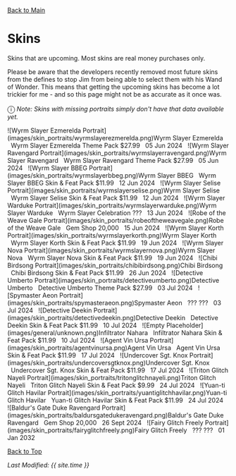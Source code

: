 [Back to Main](index.md)

# Skins

Skins that are upcoming. Most skins are real money purchases only.

Please be aware that the developers recently removed most future skins from the defines to stop Jim from being able to select them with his Wand of Wonder. This means that getting the upcoming skins has become a lot trickier for me - and so this page might not be as accurate as it once was.

<span style="font-size:1.2em;">ⓘ</span> *Note: Skins with missing portraits simply don't have that data available yet.*

<span class="skinTableColumn">
    <span class="skinTableRow">
        <span class="skinTableIcon">
            ![Wyrm Slayer Ezmerelda Portrait](images/skin_portraits/wyrmslayerezmerelda.png)Wyrm Slayer Ezmerelda
        </span>
        <span class="skinTableSource">
            <span style="margin-left: 8px;">Wyrm Slayer Ezmerelda Theme Pack</span>
        </span>
        <span class="skinTableCost">
            <span style="margin-right: 8px;">$27.99</span>
        </span>
        <span class="skinTableDate">
            <span style="margin-right: 8px;">05 Jun 2024</span>
        </span>
    </span>
    <span class="skinTableRow">
        <span class="skinTableIcon">
            ![Wyrm Slayer Ravengard Portrait](images/skin_portraits/wyrmslayerravengard.png)Wyrm Slayer Ravengard
        </span>
        <span class="skinTableSource">
            <span style="margin-left: 8px;">Wyrm Slayer Ravengard Theme Pack</span>
        </span>
        <span class="skinTableCost">
            <span style="margin-right: 8px;">$27.99</span>
        </span>
        <span class="skinTableDate">
            <span style="margin-right: 8px;">05 Jun 2024</span>
        </span>
    </span>
    <span class="skinTableRow">
        <span class="skinTableIcon">
            ![Wyrm Slayer BBEG Portrait](images/skin_portraits/wyrmslayerbbeg.png)Wyrm Slayer BBEG
        </span>
        <span class="skinTableSource">
            <span style="margin-left: 8px;">Wyrm Slayer BBEG Skin & Feat Pack</span>
        </span>
        <span class="skinTableCost">
            <span style="margin-right: 8px;">$11.99</span>
        </span>
        <span class="skinTableDate">
            <span style="margin-right: 8px;">12 Jun 2024</span>
        </span>
    </span>
    <span class="skinTableRow">
        <span class="skinTableIcon">
            ![Wyrm Slayer Selise Portrait](images/skin_portraits/wyrmslayerselise.png)Wyrm Slayer Selise
        </span>
        <span class="skinTableSource">
            <span style="margin-left: 8px;">Wyrm Slayer Selise Skin & Feat Pack</span>
        </span>
        <span class="skinTableCost">
            <span style="margin-right: 8px;">$11.99</span>
        </span>
        <span class="skinTableDate">
            <span style="margin-right: 8px;">12 Jun 2024</span>
        </span>
    </span>
    <span class="skinTableRow">
        <span class="skinTableIcon">
            ![Wyrm Slayer Warduke Portrait](images/skin_portraits/wyrmslayerwarduke.png)Wyrm Slayer Warduke
        </span>
        <span class="skinTableSource">
            <span style="margin-left: 8px;">Wyrm Slayer Celebration</span>
        </span>
        <span class="skinTableCost">
            <span style="margin-right: 8px;">???</span>
        </span>
        <span class="skinTableDate">
            <span style="margin-right: 8px;">13 Jun 2024</span>
        </span>
    </span>
    <span class="skinTableRow">
        <span class="skinTableIcon">
            ![Robe of the Weave Gale Portrait](images/skin_portraits/robeoftheweavegale.png)Robe of the Weave Gale
        </span>
        <span class="skinTableSource">
            <span style="margin-left: 8px;">Gem Shop</span>
        </span>
        <span class="skinTableCost">
            <span style="margin-right: 8px;">20,000</span>
        </span>
        <span class="skinTableDate">
            <span style="margin-right: 8px;">15 Jun 2024</span>
        </span>
    </span>
    <span class="skinTableRow">
        <span class="skinTableIcon">
            ![Wyrm Slayer Korth Portrait](images/skin_portraits/wyrmslayerkorth.png)Wyrm Slayer Korth
        </span>
        <span class="skinTableSource">
            <span style="margin-left: 8px;">Wyrm Slayer Korth Skin & Feat Pack</span>
        </span>
        <span class="skinTableCost">
            <span style="margin-right: 8px;">$11.99</span>
        </span>
        <span class="skinTableDate">
            <span style="margin-right: 8px;">19 Jun 2024</span>
        </span>
    </span>
    <span class="skinTableRow">
        <span class="skinTableIcon">
            ![Wyrm Slayer Nova Portrait](images/skin_portraits/wyrmslayernova.png)Wyrm Slayer Nova
        </span>
        <span class="skinTableSource">
            <span style="margin-left: 8px;">Wyrm Slayer Nova Skin & Feat Pack</span>
        </span>
        <span class="skinTableCost">
            <span style="margin-right: 8px;">$11.99</span>
        </span>
        <span class="skinTableDate">
            <span style="margin-right: 8px;">19 Jun 2024</span>
        </span>
    </span>
    <span class="skinTableRow">
        <span class="skinTableIcon">
            ![Chibi Birdsong Portrait](images/skin_portraits/chibibirdsong.png)Chibi Birdsong
        </span>
        <span class="skinTableSource">
            <span style="margin-left: 8px;">Chibi Birdsong Skin & Feat Pack</span>
        </span>
        <span class="skinTableCost">
            <span style="margin-right: 8px;">$11.99</span>
        </span>
        <span class="skinTableDate">
            <span style="margin-right: 8px;">26 Jun 2024</span>
        </span>
    </span>
    <span class="skinTableRow">
        <span class="skinTableIcon">
            ![Detective Umberto Portrait](images/skin_portraits/detectiveumberto.png)Detective Umberto
        </span>
        <span class="skinTableSource">
            <span style="margin-left: 8px;">Detective Umberto Theme Pack</span>
        </span>
        <span class="skinTableCost">
            <span style="margin-right: 8px;">$27.99</span>
        </span>
        <span class="skinTableDate">
            <span style="margin-right: 8px;">03 Jul 2024</span>
        </span>
    </span>
    <span class="skinTableRow">
        <span class="skinTableIcon">
            ![Spymaster Aeon Portrait](images/skin_portraits/spymasteraeon.png)Spymaster Aeon
        </span>
        <span class="skinTableSource">
            <span style="margin-left: 8px;">???</span>
        </span>
        <span class="skinTableCost">
            <span style="margin-right: 8px;">???</span>
        </span>
        <span class="skinTableDate">
            <span style="margin-right: 8px;">03 Jul 2024</span>
        </span>
    </span>
    <span class="skinTableRow">
        <span class="skinTableIcon">
            ![Detective Deekin Portrait](images/skin_portraits/detectivedeekin.png)Detective Deekin
        </span>
        <span class="skinTableSource">
            <span style="margin-left: 8px;">Detective Deekin Skin & Feat Pack</span>
        </span>
        <span class="skinTableCost">
            <span style="margin-right: 8px;">$11.99</span>
        </span>
        <span class="skinTableDate">
            <span style="margin-right: 8px;">10 Jul 2024</span>
        </span>
    </span>
    <span class="skinTableRow">
        <span class="skinTableIcon">
            ![Empty Placeholder](images/general/unknown.png)Infiltrator Nahara
        </span>
        <span class="skinTableSource">
            <span style="margin-left: 8px;">Infiltrator Nahara Skin & Feat Pack</span>
        </span>
        <span class="skinTableCost">
            <span style="margin-right: 8px;">$11.99</span>
        </span>
        <span class="skinTableDate">
            <span style="margin-right: 8px;">10 Jul 2024</span>
        </span>
    </span>
    <span class="skinTableRow">
        <span class="skinTableIcon">
            ![Agent Vin Ursa Portrait](images/skin_portraits/agentvinursa.png)Agent Vin Ursa
        </span>
        <span class="skinTableSource">
            <span style="margin-left: 8px;">Agent Vin Ursa Skin & Feat Pack</span>
        </span>
        <span class="skinTableCost">
            <span style="margin-right: 8px;">$11.99</span>
        </span>
        <span class="skinTableDate">
            <span style="margin-right: 8px;">17 Jul 2024</span>
        </span>
    </span>
    <span class="skinTableRow">
        <span class="skinTableIcon">
            ![Undercover Sgt. Knox Portrait](images/skin_portraits/undercoversgtknox.png)Undercover Sgt. Knox
        </span>
        <span class="skinTableSource">
            <span style="margin-left: 8px;">Undercover Sgt. Knox Skin & Feat Pack</span>
        </span>
        <span class="skinTableCost">
            <span style="margin-right: 8px;">$11.99</span>
        </span>
        <span class="skinTableDate">
            <span style="margin-right: 8px;">17 Jul 2024</span>
        </span>
    </span>
    <span class="skinTableRow">
        <span class="skinTableIcon">
            ![Triton Glitch Nayeli Portrait](images/skin_portraits/tritonglitchnayeli.png)Triton Glitch Nayeli
        </span>
        <span class="skinTableSource">
            <span style="margin-left: 8px;">Triton Glitch Nayeli Skin & Feat Pack</span>
        </span>
        <span class="skinTableCost">
            <span style="margin-right: 8px;">$9.99</span>
        </span>
        <span class="skinTableDate">
            <span style="margin-right: 8px;">24 Jul 2024</span>
        </span>
    </span>
    <span class="skinTableRow">
        <span class="skinTableIcon">
            ![Yuan-ti Glitch Havilar Portrait](images/skin_portraits/yuantiglitchhavilar.png)Yuan-ti Glitch Havilar
        </span>
        <span class="skinTableSource">
            <span style="margin-left: 8px;">Yuan-ti Glitch Havilar Skin & Feat Pack</span>
        </span>
        <span class="skinTableCost">
            <span style="margin-right: 8px;">$11.99</span>
        </span>
        <span class="skinTableDate">
            <span style="margin-right: 8px;">24 Jul 2024</span>
        </span>
    </span>
    <span class="skinTableRow">
        <span class="skinTableIcon">
            ![Baldur's Gate Duke Ravengard Portrait](images/skin_portraits/baldursgatedukeravengard.png)Baldur's Gate Duke Ravengard
        </span>
        <span class="skinTableSource">
            <span style="margin-left: 8px;">Gem Shop</span>
        </span>
        <span class="skinTableCost">
            <span style="margin-right: 8px;">20,000</span>
        </span>
        <span class="skinTableDate">
            <span style="margin-right: 8px;">26 Sept 2024</span>
        </span>
    </span>
    <span class="skinTableRow">
        <span class="skinTableIcon">
            ![Fairy Glitch Freely Portrait](images/skin_portraits/fairyglitchfreely.png)Fairy Glitch Freely
        </span>
        <span class="skinTableSource">
            <span style="margin-left: 8px;">???</span>
        </span>
        <span class="skinTableCost">
            <span style="margin-right: 8px;">???</span>
        </span>
        <span class="skinTableDate">
            <span style="margin-right: 8px;">01 Jan 2032</span>
        </span>
    </span>
</span>

[Back to Top](#top)

*Last Modified: {{ site.time }}*